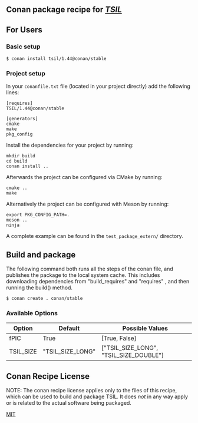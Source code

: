 ## Conan package recipe for [*TSIL*](https://www.niu.edu/spmartin/TSIL/)


## For Users

### Basic setup

    $ conan install tsil/1.44@conan/stable

### Project setup

In your `conanfile.txt` file (located in your project directly) add
the following lines:

    [requires]
    TSIL/1.44@conan/stable

    [generators]
    cmake
    make
    pkg_config

Install the dependencies for your project by running:

    mkdir build
    cd build
    conan install ..

Afterwards the project can be configured via CMake by running:

    cmake ..
    make

Alternatively the project can be configured with Meson by running:

    export PKG_CONFIG_PATH=.
    meson ..
    ninja

A complete example can be found in the `test_package_extern/`
directory.


## Build and package

The following command both runs all the steps of the conan file, and
publishes the package to the local system cache.  This includes
downloading dependencies from "build_requires" and "requires" , and
then running the build() method.

    $ conan create . conan/stable


### Available Options

| Option        | Default          | Possible Values                          |
| ------------- |------------------|------------------------------------------|
| fPIC          | True             |  [True, False]                           |
| TSIL_SIZE     | "TSIL_SIZE_LONG" |  ["TSIL_SIZE_LONG", "TSIL_SIZE_DOUBLE"]  |


## Conan Recipe License

NOTE: The conan recipe license applies only to the files of this
recipe, which can be used to build and package TSIL.  It does *not* in
any way apply or is related to the actual software being packaged.

[MIT](LICENSE)
